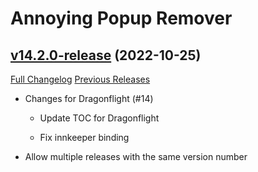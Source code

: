 # Annoying Popup Remover

## [v14.2.0-release](https://github.com/KyrosKrane/AnnoyingPopupRemover/tree/v14.2.0-release) (2022-10-25)
[Full Changelog](https://github.com/KyrosKrane/AnnoyingPopupRemover/compare/v14.1.1-release...v14.2.0-release) [Previous Releases](https://github.com/KyrosKrane/AnnoyingPopupRemover/releases)

- Changes for Dragonflight (#14)  
    * Update TOC for Dragonflight  
    * Fix innkeeper binding  
- Allow multiple releases with the same version number  
